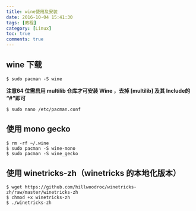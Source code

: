 ```yaml
---
title: wine使用及安装
date: 2016-10-04 15:41:30
tags: [教程]
category: [Linux]
toc: true
comments: true
---
```

## wine 下载
```
$ sudo pacman -S wine
```
**注意64 位需启用 multilib 仓库才可安装 Wine ，去掉 [multilib] 及其 Include的 “#”即可**
```
$ sudo nano /etc/pacman.conf
```
## 使用 mono gecko
```
$ rm -rf ~/.wine
$ sudo pacman -S wine-mono
$ sudo pacman -S wine_gecko
```
## 使用 winetricks-zh（winetricks 的本地化版本）
```
$ wget https://github.com/hillwoodroc/winetricks-zh/raw/master/winetricks-zh
$ chmod +x winetricks-zh
$ ./winetricks-zh
```

